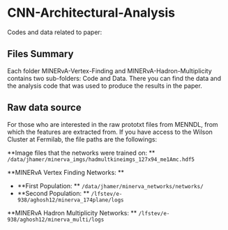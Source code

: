 # CNN-Architectural-Analysis
Codes and data related to paper: 

## Files Summary
Each folder MINERvA-Vertex-Finding and MINERvA-Hadron-Multiplicity contains two sub-folders: Code and Data. There you can find the data and the analysis code that was used to produce the results in the paper. 

## Raw data source
For those who are interested in the raw prototxt files from MENNDL, from which the features are extracted from. If you have access to the Wilson Cluster at Fermilab, the file paths are the followings:

**Image files that the networks were trained on: ** `/data/jhamer/minerva_imgs/hadmultkineimgs_127x94_me1Amc.hdf5`

**MINERvA Vertex Finding Networks: **
- **First Population: ** `/data/jhamer/minerva_networks/networks/`
- **Second Population: ** `/lfstev/e-938/aghosh12/minerva_174plane/logs`

**MINERvA Hadron Multiplicity Networks: ** `/lfstev/e-938/aghosh12/minerva_multi/logs`
